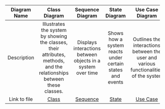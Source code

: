 | Diagram Name | Class Diagram    | Sequence Diagram   |  State Diagram   | Use Case Diagram    |
| :---:   | :---: | :---: |:---: | :---: |
| Description | Illustrates the system by showing the classes, their attributes, methods, and the relationships between these classes.   |  Displays interactions between objects in a system over time   |  Shows how a system reacts under certain states and events  | Outlines the interactions between the user and various functionalities of the systen   |
| Link to file | [Class](class-diagrams.png)   |[Sequence](sequence-diagram.png)    | [State](state-diagram.png)    | [Use Case](usecase-diagram.png)    |

